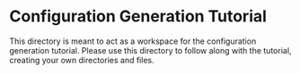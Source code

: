 # Configuration Generation Tutorial

This directory is meant to act as a workspace for the configuration generation tutorial. Please use this directory to follow along with the tutorial, creating your own directories and files.



